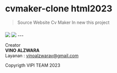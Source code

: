 # cvmaker-clone html2023



> Source Website Cv Maker
In new this project <H3>
<img src="https://i.postimg.cc/HjGKYjTy/Capture221.png"/> 
<img src="https://i.postimg.cc/dt1m3Jh7/Capture4.png"/>
---

Creator  
**VINO ALZWARA** <br>
Layanan : vinoalzwarav@gmail.com <br>


Copyrigth VIPI TEAM 2023

